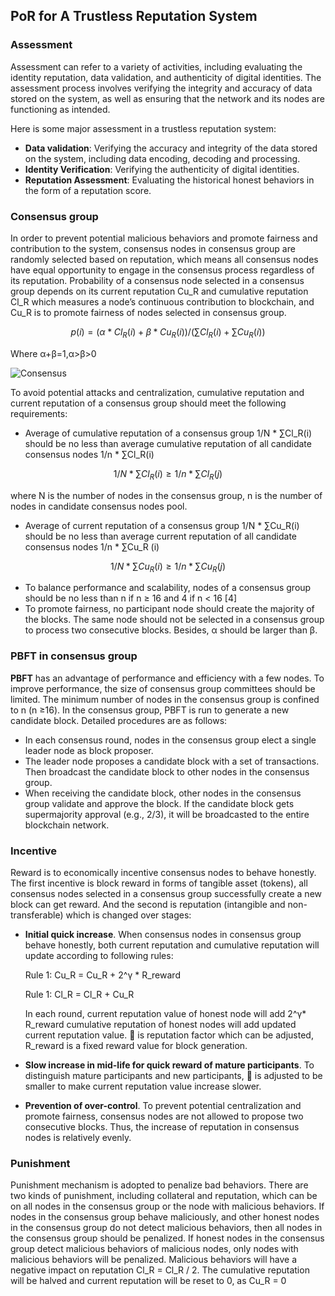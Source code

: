 ## PoR for A Trustless Reputation System

### Assessment

Assessment can refer to a variety of activities, including evaluating the identity reputation, data validation, and authenticity of digital identities. The assessment process involves verifying the integrity and accuracy of data stored on the system, as well as ensuring that the network and its nodes are functioning as intended.

Here is some major assessment in a trustless reputation system:

  - **Data validation**: Verifying the accuracy and integrity of the data stored on the system, including data encoding, decoding and processing.
  - **Identity Verification**: Verifying the authenticity of digital identities.
  - **Reputation Assessment**: Evaluating the historical honest behaviors in the form of a reputation score. 

### Consensus group

In order to prevent potential malicious behaviors and promote fairness and contribution to the system, consensus nodes in consensus group are randomly selected based on reputation, which means all consensus nodes have equal opportunity to engage in the consensus process regardless of its reputation. Probability of a consensus node selected in a consensus group depends on its current reputation Cu_R and cumulative reputation Cl_R which measures a node’s continuous contribution to blockchain, and Cu_R is to promote fairness of nodes selected in consensus group.

```math
p(i) = (α * Cl_R(i) + β * Cu_R(i)) / (∑Cl_R(i) + ∑Cu_R(i))
```
Where α+β=1,α>β>0

![Consensus](../../img/consensus.png)

To avoid potential attacks and centralization, cumulative reputation and current reputation of a consensus group should meet the following requirements:

  - Average of cumulative reputation of a consensus group 1/N * ∑Cl_R(i) should be no less than average cumulative reputation of all candidate consensus nodes 1/n * ∑Cl_R(i)
  
```math
1/N * ∑Cl_R(i) ≥ 1/n * ∑Cl_R(j)
```
  
  where N is the number of nodes in the consensus group, n is the number of nodes in candidate consensus nodes pool.

  - Average of current reputation of a consensus group 1/N * ∑Cu_R(i) should be no less than average current reputation of all candidate consensus nodes 1/n * ∑Cu_R (i)

```math
1/N * ∑Cu_R(i) ≥ 1/n * ∑Cu_R(j)
```

  - To balance performance and scalability, nodes of a consensus group should be no less than n if n ≥ 16 and 4 if n < 16 [4]
  - To promote fairness, no participant node should create the majority of the blocks. The same node should not be selected in a consensus group to process two consecutive blocks. Besides, α should be larger than β.

### PBFT in consensus group

**PBFT** has an advantage of performance and efficiency with a few nodes. To improve performance, the size of consensus group committees should be limited. The minimum number of nodes in the consensus group is confined to n (n ≥16). In the consensus group, PBFT is run to generate a new candidate block. Detailed procedures are as follows:

  - In each consensus round, nodes in the consensus group elect a single leader node as block proposer.
  - The leader node proposes a candidate block with a set of transactions. Then broadcast the candidate block to other nodes in the consensus group.
  - When receiving the candidate block, other nodes in the consensus group validate and approve the block. If the candidate block gets supermajority approval (e.g., 2/3), it will be broadcasted to the entire blockchain network.

### Incentive

Reward is to economically incentive consensus nodes to behave honestly. The first incentive is block reward in forms of tangible asset (tokens), all consensus nodes selected in a consensus group successfully create a new block can get reward. And the second is reputation (intangible and non-transferable) which is changed over stages:

  - **Initial quick increase**. When consensus nodes in consensus group behave honestly, both current reputation and cumulative reputation will update according to following rules:

    Rule 1: Cu_R = Cu_R + 2^γ * R_reward
    
    Rule 1: Cl_R = Cl_R + Cu_R

    In each round, current reputation value of honest node will add 2^γ* R_reward cumulative reputation of honest nodes will add updated current reputation value.  is reputation factor which can be adjusted, R_reward  is a fixed reward value for block generation.

  - **Slow increase in mid-life for quick reward of mature participants**. To distinguish mature participants and new participants,  is adjusted to be smaller to make current reputation value increase slower.

  - **Prevention of over-control**. To prevent potential centralization and promote fairness, consensus nodes are not allowed to propose two consecutive blocks. Thus, the increase of reputation in consensus nodes is relatively evenly.

### Punishment

Punishment mechanism is adopted to penalize bad behaviors. There are two kinds of punishment, including collateral and reputation, which can be on all nodes in the consensus group or the node with malicious behaviors. If nodes in the consensus group behave maliciously, and other honest nodes in the consensus group do not detect malicious behaviors, then all nodes in the consensus group should be penalized. If honest nodes in the consensus group detect malicious behaviors of malicious nodes, only nodes with malicious behaviors will be penalized. Malicious behaviors will have a negative impact on reputation Cl_R = Cl_R / 2. The cumulative reputation will be halved and current reputation will be reset to 0, as Cu_R = 0
